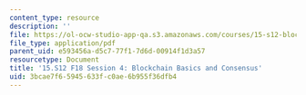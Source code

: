 ```yaml
---
content_type: resource
description: ''
file: https://ol-ocw-studio-app-qa.s3.amazonaws.com/courses/15-s12-blockchain-and-money-fall-2018/3bcae7f65945633fc0ae6b955f36dfb4_MIT15_S12F18_ses4.pdf
file_type: application/pdf
parent_uid: e593456a-d5c7-77f1-7d6d-00914f1d3a57
resourcetype: Document
title: '15.S12 F18 Session 4: Blockchain Basics and Consensus'
uid: 3bcae7f6-5945-633f-c0ae-6b955f36dfb4
---
```

